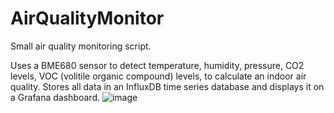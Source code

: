 # AirQualityMonitor
Small air quality monitoring script.

Uses a BME680 sensor to detect temperature, humidity, pressure, CO2 levels, VOC (volitile organic compound) levels, 
to calculate an indoor air quality. Stores all data in an InfluxDB time series database and displays it on a Grafana dashboard.
![image](https://user-images.githubusercontent.com/20069910/130300196-95902428-1f65-4ade-9d96-82b23769650d.png)
